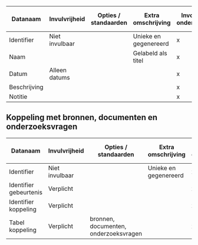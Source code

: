 | Datanaam     | Invulvrijheid | Opties / standaarden | Extra omschrijving | Invoeren van onderzoeksdata | Visuele weergave van onderzoeksdata |
|--------------|---------------|----------------------|--------------------|-----------------------------|-------------------------------------|
| Identifier               | Niet invulbaar                                         |                      | Unieke en gegenereerd | x                           | x                                   |
| Naam         |               |                      | Gelabeld als titel | x                           | x                                   |
| Datum        | Alleen datums |                      |                    | x                           | x                                   |
| Beschrijving |               |                      |                    | x                           | x                                   |
| Notitie      |               |                      |                    | x                           | (Uitgesloten)                       |


## Koppeling met bronnen, documenten en onderzoeksvragen
| Datanaam               | Invulvrijheid  | Opties / standaarden                   | Extra omschrijving    | Invoeren van onderzoeksdata | Visuele weergave van onderzoeksdata |
|------------------------|----------------|----------------------------------------|-----------------------|-----------------------------|-------------------------------------|
| Identifier             | Niet invulbaar |                                        | Unieke en gegenereerd | x                           | x                                   |
| Identifier gebeurtenis | Verplicht      |                                        |                       | x                           | x                                   |
| Identifier koppeling   | Verplicht      |                                        |                       | x                           | x                                   |
| Tabel koppeling        | Verplicht      | bronnen, documenten, onderzoeksvragen  |                       | x                           | x                                   |


